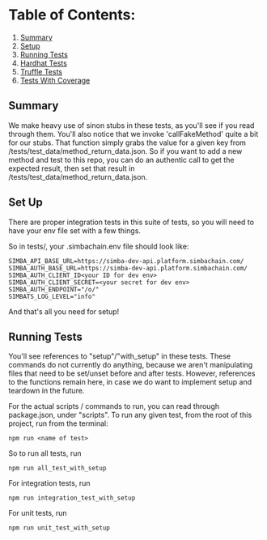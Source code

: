 # Table of Contents:
1. [Summary](#summary)
2. [Setup](#set-up)
3. [Running Tests](#running-tests)
4. [Hardhat Tests](#hardhat-tests)
5. [Truffle Tests](#truffle-tests)
6. [Tests With Coverage](#tests-with-coverage)

## Summary
We make heavy use of sinon stubs in these tests, as you'll see if you read through them. You'll also notice that we invoke 'callFakeMethod' quite a bit for our stubs. That function simply grabs the value for a given key from /tests/test_data/method_return_data.json. So if you want to add a new method and test to this repo, you can do an authentic call to get the expected result, then set that result in /tests/test_data/method_return_data.json.

## Set Up
There are proper integration tests in this suite of tests, so you will need to have your env file set with a few things.

So in tests/, your .simbachain.env file should look like:

```
SIMBA_API_BASE_URL=https://simba-dev-api.platform.simbachain.com/
SIMBA_AUTH_BASE_URL=https://simba-dev-api.platform.simbachain.com/
SIMBA_AUTH_CLIENT_ID<your ID for dev env>
SIMBA_AUTH_CLIENT_SECRET=<your secret for dev env>
SIMBA_AUTH_ENDPOINT="/o/"
SIMBATS_LOG_LEVEL="info"
```

And that's all you need for setup!

## Running Tests
You'll see references to "setup"/"with_setup" in these tests. These commands do not currently do anything, because we aren't manipulating files that need to be set/unset before and after tests. However, references to the functions remain here, in case we do want to implement setup and teardown in the future.

For the actual scripts / commands to run, you can read through package.json, under "scripts". To run any given test, from the root of this project, run from the terminal:

```
npm run <name of test>
```

So to run all tests, run

```
npm run all_test_with_setup
```

For integration tests, run

```
npm run integration_test_with_setup
```

For unit tests, run

```
npm run unit_test_with_setup
```